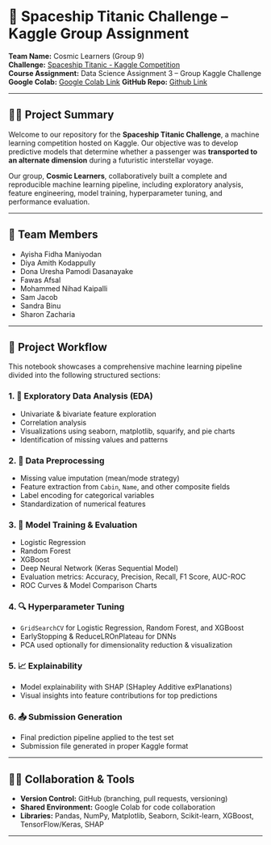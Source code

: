 # 🚀 Spaceship Titanic Challenge – Kaggle Group Assignment

**Team Name:** Cosmic Learners (Group 9)  
**Challenge:** [Spaceship Titanic - Kaggle Competition](https://www.kaggle.com/competitions/spaceship-titanic)  
**Course Assignment:** Data Science Assignment 3 – Group Kaggle Challenge  
**Google Colab:** [Google Colab Link](https://colab.research.google.com/drive/1hz_5xvlN9PqSKk90i8JNYxFYfH7eqqBH)
**GitHub Repo:** [Github Link](https://github.com/KaggleChallenge-Group9/Spaceship-Titanic-Challenge)
  

---
## 👨‍🚀 Project Summary

Welcome to our repository for the **Spaceship Titanic Challenge**, a machine learning competition hosted on Kaggle. Our objective was to develop predictive models that determine whether a passenger was **transported to an alternate dimension** during a futuristic interstellar voyage.

Our group, **Cosmic Learners**, collaboratively built a complete and reproducible machine learning pipeline, including exploratory analysis, feature engineering, model training, hyperparameter tuning, and performance evaluation.

---

## 👥 Team Members

- Ayisha Fidha Maniyodan  
- Diya Amith Kodappully  
- Dona Uresha Pamodi Dasanayake  
- Fawas Afsal  
- Mohammed Nihad Kaipalli  
- Sam Jacob  
- Sandra Binu  
- Sharon Zacharia  

---

## 🧠 Project Workflow

This notebook showcases a comprehensive machine learning pipeline divided into the following structured sections:

### 1. 🧭 Exploratory Data Analysis (EDA)
- Univariate & bivariate feature exploration  
- Correlation analysis  
- Visualizations using seaborn, matplotlib, squarify, and pie charts  
- Identification of missing values and patterns

### 2. 🧹 Data Preprocessing
- Missing value imputation (mean/mode strategy)  
- Feature extraction from `Cabin`, `Name`, and other composite fields  
- Label encoding for categorical variables  
- Standardization of numerical features

### 3. 🧪 Model Training & Evaluation
- Logistic Regression  
- Random Forest  
- XGBoost  
- Deep Neural Network (Keras Sequential Model)  
- Evaluation metrics: Accuracy, Precision, Recall, F1 Score, AUC-ROC  
- ROC Curves & Model Comparison Charts

### 4. 🔍 Hyperparameter Tuning
- `GridSearchCV` for Logistic Regression, Random Forest, and XGBoost  
- EarlyStopping & ReduceLROnPlateau for DNNs  
- PCA used optionally for dimensionality reduction & visualization

### 5. 📈 Explainability
- Model explainability with SHAP (SHapley Additive exPlanations)  
- Visual insights into feature contributions for top predictions

### 6. 📤 Submission Generation
- Final prediction pipeline applied to the test set  
- Submission file generated in proper Kaggle format

---

## 🧑‍💻 Collaboration & Tools

- **Version Control:** GitHub (branching, pull requests, versioning)
- **Shared Environment:** Google Colab for code collaboration
- **Libraries:** Pandas, NumPy, Matplotlib, Seaborn, Scikit-learn, XGBoost, TensorFlow/Keras, SHAP

---

